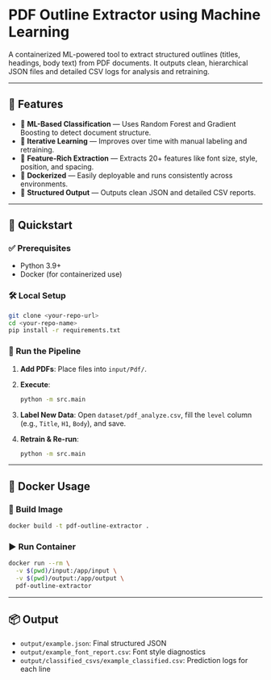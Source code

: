 # PDF Outline Extractor using Machine Learning

A containerized ML-powered tool to extract structured outlines (titles, headings, body text) from PDF documents. It outputs clean, hierarchical JSON files and detailed CSV logs for analysis and retraining.

---

## 🔧 Features

- 🧠 **ML-Based Classification** — Uses Random Forest and Gradient Boosting to detect document structure.
- 🔁 **Iterative Learning** — Improves over time with manual labeling and retraining.
- 🧩 **Feature-Rich Extraction** — Extracts 20+ features like font size, style, position, and spacing.
- 🐳 **Dockerized** — Easily deployable and runs consistently across environments.
- 📄 **Structured Output** — Outputs clean JSON and detailed CSV reports.

---

## 🚀 Quickstart

### ✅ Prerequisites

- Python 3.9+
- Docker (for containerized use)

### 🛠️ Local Setup

```bash
git clone <your-repo-url>
cd <your-repo-name>
pip install -r requirements.txt
```

### 📌 Run the Pipeline

1. **Add PDFs**: Place files into `input/Pdf/`.

2. **Execute**:
   ```bash
   python -m src.main
   ```

3. **Label New Data**: Open `dataset/pdf_analyze.csv`, fill the `level` column (e.g., `Title`, `H1`, `Body`), and save.

4. **Retrain & Re-run**:
   ```bash
   python -m src.main
   ```

---

## 🐳 Docker Usage

### 🔨 Build Image

```bash
docker build -t pdf-outline-extractor .
```

### ▶️ Run Container

```bash
docker run --rm \
  -v $(pwd)/input:/app/input \
  -v $(pwd)/output:/app/output \
  pdf-outline-extractor
```

---

## 📦 Output

- `output/example.json`: Final structured JSON
- `output/example_font_report.csv`: Font style diagnostics
- `output/classified_csvs/example_classified.csv`: Prediction logs for each line
